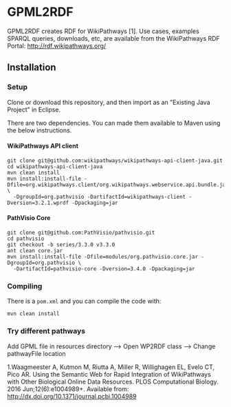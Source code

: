 # GPML2RDF

GPML2RDF creates RDF for WikiPathways [1]. Use cases, examples SPARQL queries, downloads, etc,
are available from the WikiPathways RDF Portal: http://rdf.wikipathways.org/

## Installation

### Setup

Clone or download this repository, and then import as an "Existing Java Project" in Eclipse.

There are two dependencies. You can made them available to Maven using the below instructions.

#### WikiPathways API client 

```shell
git clone git@github.com:wikipathways/wikipathways-api-client-java.git
cd wikipathways-api-client-java
mvn clean install
mvn install:install-file -Dfile=org.wikipathways.client/org.wikipathways.webservice.api.bundle.jar \
  -DgroupId=org.pathvisio -DartifactId=wikipathways-client -Dversion=3.2.1.wprdf -Dpackaging=jar
```

#### PathVisio Core

```shell
git clone git@github.com:PathVisio/pathvisio.git
cd pathvisio
git checkout -b series/3.3.0 v3.3.0
ant clean core.jar
mvn install:install-file -Dfile=modules/org.pathvisio.core.jar -DgroupId=org.pathvisio \
  -DartifactId=pathvisio-core -Dversion=3.4.0 -Dpackaging=jar
```

### Compiling

There is a `pom.xml` and you can compile the code with:

```shell
mvn clean install
```

### Try different pathways

Add GPML file in resources directory --> Open WP2RDF class --> Change pathwayFile location


1.Waagmeester A, Kutmon M, Riutta A, Miller R, Willighagen EL, Evelo CT, Pico AR. Using the Semantic Web for Rapid Integration of WikiPathways with Other Biological Online Data Resources. PLOS Computational Biology. 2016 Jun;12(6):e1004989+. Available from: http://dx.doi.org/10.1371/journal.pcbi.1004989
